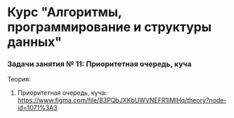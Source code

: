 # Курс "Алгоритмы, программирование и структуры данных"

### Задачи занятия № 11: Приоритетная очередь, куча

Теория: 
1. Приоритетная очередь, куча: https://www.figma.com/file/83PQbJXKbUWVNEFR1lMlHq/theory?node-id=1071%3A3
